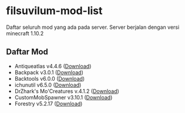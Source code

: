 # filsuvilum-mod-list
Daftar seluruh mod yang ada pada server.
Server berjalan dengan versi minecraft 1.10.2

## Daftar Mod
* Antiqueatlas v4.4.6 ([Download](https://github.com/Fahri5567/filsuvilum-mod-list/blob/master/antiqueatlas-1.9.4-4.4.6.jar?raw=true))
* Backpack v3.0.1 ([Download](https://github.com/Fahri5567/filsuvilum-mod-list/blob/master/backpack-3.0.1-1.10.2.jar?raw=true))
* Backtools v6.0.0 ([Download](https://github.com/Fahri5567/filsuvilum-mod-list/blob/master/BackTools-1.10.2-6.0.0.jar?raw=true))
* ichunutil v6.5.0 ([Download](https://github.com/Fahri5567/filsuvilum-mod-list/blob/master/iChunUtil-1.10.2-6.5.0.jar?raw=true))
* DrZhark's Mo'Creatures v.4.1.2 ([Download](https://github.com/Fahri5567/filsuvilum-mod-list/blob/master/cfm-4.1.2-mc1.10.2.jar?raw=true))
* CustomMobSpawner v3.10.1 ([Download](https://github.com/Fahri5567/filsuvilum-mod-list/blob/master/CustomMobSpawner%203.10.1.jar?raw=true))
* Forestry v5.2.17 ([Download](https://github.com/Fahri5567/filsuvilum-mod-list/blob/master/forestry_1.10.2-5.2.17.386.jar?raw=true))
